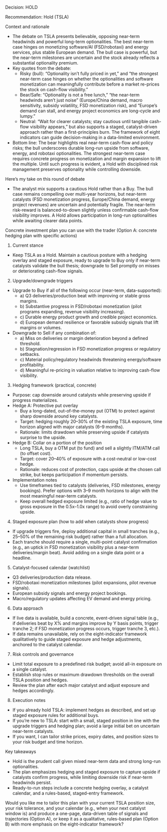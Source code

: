 Decision: HOLD

Recommendation: Hold (TSLA)

Context and rationale
- The debate on TSLA presents believable, opposing near-term headwinds and powerful long-term optionalities. The best near-term case hinges on monetizing software/AI (FSD/robotaxi) and energy services, plus stable European demand. The bull case is powerful, but the near-term milestones are uncertain and the stock already reflects a substantial optionality premium.
- Key quotes from the debate:
  - Risky (bull): “Optionality isn’t fully priced in yet,” and “the strongest near-term case hinges on whether the optionalities and software monetization can meaningfully contribute before a market re-prices the stock on cash-flow visibility.”
  - Bear/Safe: “Optionality is not a free lunch,” “the near-term headwinds aren’t just noise” (Europe/China demand, macro sensitivity, subsidy volatility, FSD monetization risk), and “Europe’s demand can stall, and energy project economics are long-cycle and lumpy.”
  - Neutral: “Wait for clearer catalysts; stay cautious until tangible cash-flow visibility appears,” but also supports a staged, catalyst-driven approach rather than a first-principles burn. The framework of eight indicators can guide decision-making in a data-limited environment.
- Bottom line: The bear highlights real near-term cash-flow and policy risks; the bull underscores durable long-run upside from software, energy, and robotaxi optionalities. The strongest near-term case requires concrete progress on monetization and margin expansion to lift the multiple. Until such progress is evident, a Hold with disciplined risk management preserves optionality while controlling downside.

Here’s my take on this round of debate
- The analyst mix supports a cautious Hold rather than a Buy. The bull case remains compelling over multi-year horizons, but near-term catalysts (FSD monetization progress, Europe/China demand, energy project revenues) are uncertain and potentially fragile. The near-term risk-reward is balanced-to-down slightly unless confirmable cash-flow visibility improves. A Hold allows participation in long-run optionalities while awaiting clearer data points.

Concrete investment plan you can use with the trader (Option A: concrete hedging plan with specific actions)
1) Current stance
- Keep TSLA as a Hold. Maintain a cautious posture with a hedging overlay and staged exposure, ready to upgrade to Buy only if near-term catalysts validate the bull thesis; downgrade to Sell promptly on misses or deteriorating cash-flow signals.

2) Upgrade/downgrade triggers
- Upgrade to Buy if all of the following occur (near-term, data-supported):
  - a) Q3 deliveries/production beat with improving or stable gross margins.
  - b) Substantive progress in FSD/robotaxi monetization (pilot programs expanding, revenue visibility increasing).
  - c) Durable energy product growth and credible project economics.
  - d) European demand resilience or favorable subsidy signals that lift margins or volumes.
- Downgrade to Sell if any combination of:
  - a) Miss on deliveries or margin deterioration beyond a defined threshold.
  - b) Stagnation/regression in FSD monetization progress or regulatory setbacks.
  - c) Material policy/regulatory headwinds threatening energy/software profitability.
  - d) Meaningful re-pricing in valuation relative to improving cash-flow visibility.

3) Hedging framework (practical, concrete)
- Purpose: cap downside around catalysts while preserving upside if progress materializes.
- Hedge A: Protective put overlay
  - Buy a long-dated, out-of-the-money put (OTM) to protect against sharp downside around key catalysts.
  - Target: hedging roughly 20–30% of the existing TSLA exposure, time horizon aligned with major catalysts (6–9 months).
  - Rationale: limits drawdown while preserving upside if catalysts surprise to the upside.
- Hedge B: Collar on a portion of the position
  - Long TSLA, buy a OTM put (to fund) and sell a slightly ITM/ATM call (to offset cost).
  - Target: cover 20–40% of exposure with a cost-neutral or low-cost hedge.
  - Rationale: reduces cost of protection, caps upside at the chosen call strike, but keeps participation if momentum persists.
- Implementation notes
  - Use timeframes tied to catalysts (deliveries, FSD milestones, energy bookings). Prefer options with 3–9 month horizons to align with the most meaningful near-term catalysts.
  - Keep overall hedged exposure limited (e.g., ratio of hedge value to gross exposure in the 0.5x–1.0x range) to avoid overly constraining upside.

4) Staged exposure plan (how to add when catalysts show progress)
- If upgrade triggers fire, deploy additional capital in small tranches (e.g., 25–50% of the remaining risk budget) rather than a full allocation.
- Each tranche should require a single, multi-point catalyst confirmation (e.g., an uptick in FSD monetization visibility plus a near-term deliveries/margin beat). Avoid adding on a single data point or a headline.

5) Catalyst-focused calendar (watchlist)
- Q3 deliveries/production data release.
- FSD/robotaxi monetization milestones (pilot expansions, pilot revenue signals).
- European subsidy signals and energy project bookings.
- Macro/regulatory updates affecting EV demand and energy pricing.

6) Data approach
- If live data is available, build a concrete, event-driven signal table (e.g., if deliveries beat by X% and margins improve by Y basis points, trigger tranche 2; if FSD monetization progress occurs, trigger tranche 3, etc.).
- If data remains unavailable, rely on the eight-indicator framework qualitatively to guide staged exposure and hedge adjustments, anchored to the catalyst calendar.

7) Risk controls and governance
- Limit total exposure to a predefined risk budget; avoid all-in exposure on a single catalyst.
- Establish stop rules or maximum drawdown thresholds on the overall TSLA position and hedges.
- Review the plan after each major catalyst and adjust exposure and hedges accordingly.

8) Execution notes
- If you already hold TSLA: implement hedges as described, and set up staged exposure rules for additional buys.
- If you’re new to TSLA: start with a small, staged position in line with the upgrade triggers and hedging plan; avoid a large initial bet on uncertain near-term catalysts.
- If you want, I can tailor strike prices, expiry dates, and position sizes to your risk budget and time horizon.

Key takeaways
- Hold is the prudent call given mixed near-term data and strong long-run optionalities.
- The plan emphasizes hedging and staged exposure to capture upside if catalysts confirm progress, while limiting downside risk if near-term headwinds persist.
- Ready-to-run steps include a concrete hedging overlay, a catalyst calendar, and a rules-based, staged-entry framework.

Would you like me to tailor this plan with your current TSLA position size, your risk tolerance, and your calendar (e.g., when your next catalyst window is) and produce a one-page, data-driven table of signals and trajectories (Option A), or keep it as a qualitative, rules-based plan (Option B) with more emphasis on the eight-indicator framework?